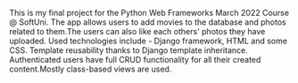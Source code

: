 This is my final project for the Python Web Frameworks March 2022 Course @ SoftUni.
The app allows users to add movies to the database and photos related to them.The users can also like each others' photos they have uploaded.
Used technologies include - Django framework, HTML and some CSS.
Template reusability thanks to Django template inheritance.
Authenticated users have full CRUD functionality for all their created content.Mostly class-based views are used.
